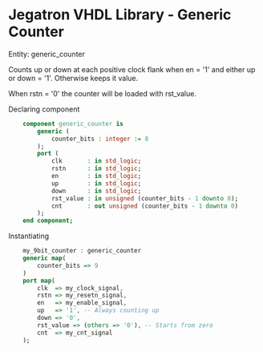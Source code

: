 # Jegatron VHDL Library - Generic Counter

Entity: generic_counter

Counts up or down at each positive clock flank when en = '1' and either up or down = '1'. Otherwise keeps it value.

When rstn = '0' the counter will be loaded with rst_value.

Declaring component

```vhdl
	component generic_counter is
		generic (
			counter_bits : integer := 8
		);
		port (
			clk       : in std_logic;
			rstn      : in std_logic;
			en        : in std_logic;
			up        : in std_logic;
			down      : in std_logic;
			rst_value : in unsigned (counter_bits - 1 downto 0);
			cnt       : out unsigned (counter_bits - 1 downto 0)
		);
	end component;
```

Instantiating

```vhdl
	my_9bit_counter : generic_counter
	generic map(
		counter_bits => 9
	)
	port map(
		clk  => my_clock_signal,
		rstn => my_resetn_signal,
		en   => my_enable_signal,
		up   => '1', -- Always counting up
		down => '0',
		rst_value => (others => '0'), -- Starts from zero
		cnt  => my_cnt_signal
	);
```
